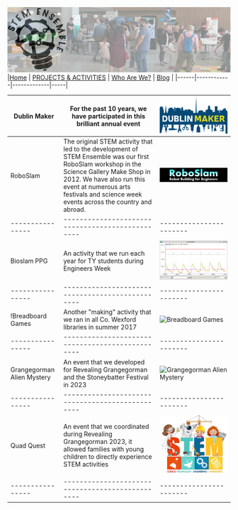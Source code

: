 ![STEM Ensemble Banner](stemensemblebanner.svg)
|[Home](README.md) | [PROJECTS & ACTIVITIES](ACTIVITIES.md) | [Who Are We?](WHOAREWE.md) |  [Blog](BLOG.md) |
|------|------------|-------------|-----|

|Dublin Maker    |For the past 10 years, we have participated in this brilliant annual event|![Dublin Maker](dublinmaker.png)|
|----------------|------------------------------------------------|-----------------------|
|RoboSlam        |The original STEM activity that led to the development of STEM Ensemble was our first RoboSlam workshop in the Science Gallery Make Shop in 2012. We have also run this event at numerous arts festivals and science week events across the country and abroad. |![Roboslam](roboslam.png)|
|----------------|------------------------------------------------|-----------------------|
|Bioslam PPG     |An activity that we run each year for TY students during Engineers Week|![Bioslam PPG](bioslam.jpg)|
|----------------|------------------------------------------------|-----------------------|
!Breadboard Games|Another "making" activity that we ran in all Co. Wexford libraries in summer 2017|![Breadboard Games](bbgames.jpg)|
|----------------|------------------------------------------------|-----------------------|
|Grangegorman Alien Mystery| An event that we developed for Revealing Grangegorman and the Stoneybatter Festival in 2023|![Grangegorman Alien Mystery](ggalien.png)|
|----------------|------------------------------------------------|-----------------------|
|Quad Quest| An event that we coordinated during Revealing Grangegorman 2023, it allowed families with young children to directly experience STEM activities|![Quad Quest](quadquest.png)|
|----------------|------------------------------------------------|-----------------------|
